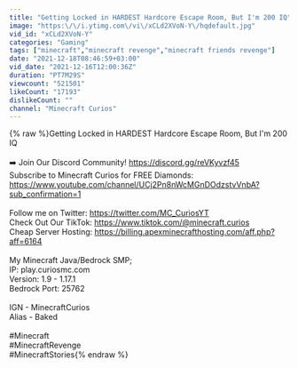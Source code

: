 ```yaml
---
title: "Getting Locked in HARDEST Hardcore Escape Room, But I'm 200 IQ"
image: "https:\/\/i.ytimg.com\/vi\/xCLd2XVoN-Y\/hqdefault.jpg"
vid_id: "xCLd2XVoN-Y"
categories: "Gaming"
tags: ["minecraft","minecraft revenge","minecraft friends revenge"]
date: "2021-12-18T08:46:59+03:00"
vid_date: "2021-12-16T12:00:36Z"
duration: "PT7M29S"
viewcount: "521501"
likeCount: "17193"
dislikeCount: ""
channel: "Minecraft Curios"
---
```

{% raw %}Getting Locked in HARDEST Hardcore Escape Room, But I'm 200 IQ<br /><br />➡️ Join Our Discord Community! <a rel="nofollow" target="blank" href="https://discord.gg/reVKyvzf45">https://discord.gg/reVKyvzf45</a><br />Subscribe to Minecraft Curios for FREE Diamonds: <a rel="nofollow" target="blank" href="https://www.youtube.com/channel/UCj2Pn8nWcMGnDOdzstvVnbA?sub_confirmation=1">https://www.youtube.com/channel/UCj2Pn8nWcMGnDOdzstvVnbA?sub_confirmation=1</a><br /><br />Follow me on Twitter: <a rel="nofollow" target="blank" href="https://twitter.com/MC_CuriosYT">https://twitter.com/MC_CuriosYT</a><br />Check Out Our TikTok: <a rel="nofollow" target="blank" href="https://www.tiktok.com/@minecraft.curios">https://www.tiktok.com/@minecraft.curios</a><br />Cheap Server Hosting: <a rel="nofollow" target="blank" href="https://billing.apexminecrafthosting.com/aff.php?aff=6164">https://billing.apexminecrafthosting.com/aff.php?aff=6164</a><br /><br />My Minecraft Java/Bedrock SMP;<br />IP: play.curiosmc.com<br />Version: 1.9 - 1.17.1<br />Bedrock Port: 25762<br /><br />IGN - MinecraftCurios<br />Alias - Baked<br /><br />#Minecraft<br />#MinecraftRevenge<br />#MinecraftStories{% endraw %}
